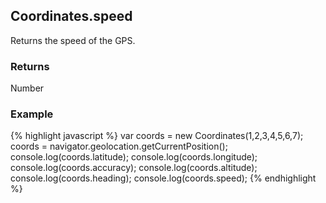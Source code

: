 Coordinates.speed
-----------
Returns the speed of the GPS.

### Returns ###
Number

### Example ###
{% highlight javascript %}
	var coords = new Coordinates(1,2,3,4,5,6,7);
	coords = navigator.geolocation.getCurrentPosition();
	console.log(coords.latitude);
	console.log(coords.longitude);
	console.log(coords.accuracy);
	console.log(coords.altitude);
	console.log(coords.heading);
	console.log(coords.speed);
{% endhighlight %}